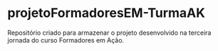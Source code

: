# projetoFormadoresEM-TurmaAK
Repositório criado para armazenar o projeto desenvolvido na terceira jornada do curso Formadores em Ação.
